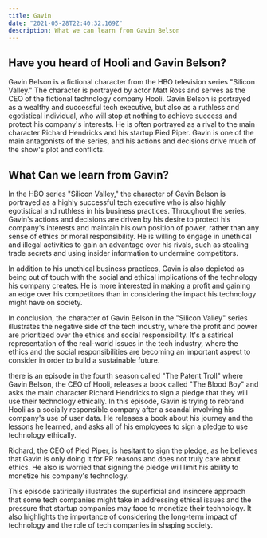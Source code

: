 ```yaml
---
title: Gavin
date: "2021-05-28T22:40:32.169Z"
description: What we can learn from Gavin Belson
---
```


## Have you heard of Hooli and Gavin Belson?

Gavin Belson is a fictional character from the HBO television series "Silicon Valley." The character is portrayed by actor Matt Ross and serves as the CEO of the fictional technology company Hooli. Gavin Belson is portrayed as a wealthy and successful tech executive, but also as a ruthless and egotistical individual, who will stop at nothing to achieve success and protect his company's interests. He is often portrayed as a rival to the main character Richard Hendricks and his startup Pied Piper. Gavin is one of the main antagonists of the series, and his actions and decisions drive much of the show's plot and conflicts.

## What Can we learn from Gavin?

In the HBO series "Silicon Valley," the character of Gavin Belson is portrayed as a highly successful tech executive who is also highly egotistical and ruthless in his business practices. Throughout the series, Gavin's actions and decisions are driven by his desire to protect his company's interests and maintain his own position of power, rather than any sense of ethics or moral responsibility. He is willing to engage in unethical and illegal activities to gain an advantage over his rivals, such as stealing trade secrets and using insider information to undermine competitors.

In addition to his unethical business practices, Gavin is also depicted as being out of touch with the social and ethical implications of the technology his company creates. He is more interested in making a profit and gaining an edge over his competitors than in considering the impact his technology might have on society.

In conclusion, the character of Gavin Belson in the "Silicon Valley" series illustrates the negative side of the tech industry, where the profit and power are prioritized over the ethics and social responsibility. It's a satirical representation of the real-world issues in the tech industry, where the ethics and the social responsibilities are becoming an important aspect to consider in order to build a sustainable future.

there is an episode in the fourth season called "The Patent Troll" where Gavin Belson, the CEO of Hooli, releases a book called "The Blood Boy" and asks the main character Richard Hendricks to sign a pledge that they will use their technology ethically. In this episode, Gavin is trying to rebrand Hooli as a socially responsible company after a scandal involving his company's use of user data. He releases a book about his journey and the lessons he learned, and asks all of his employees to sign a pledge to use technology ethically.

Richard, the CEO of Pied Piper, is hesitant to sign the pledge, as he believes that Gavin is only doing it for PR reasons and does not truly care about ethics. He also is worried that signing the pledge will limit his ability to monetize his company's technology.

This episode satirically illustrates the superficial and insincere approach that some tech companies might take in addressing ethical issues and the pressure that startup companies may face to monetize their technology. It also highlights the importance of considering the long-term impact of technology and the role of tech companies in shaping society.
